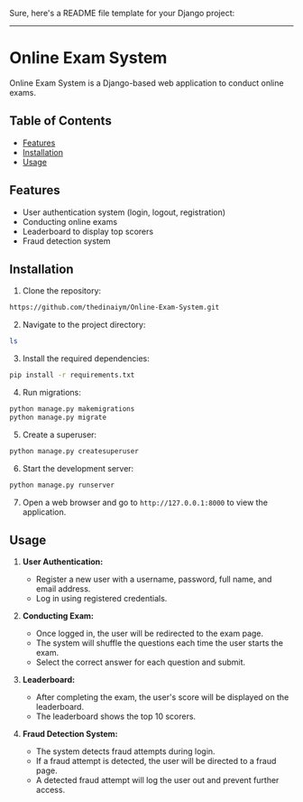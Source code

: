 Sure, here's a README file template for your Django project:

---

# Online Exam System

Online Exam System is a Django-based web application to conduct online exams.

## Table of Contents

- [Features](#features)
- [Installation](#installation)
- [Usage](#usage)

## Features

- User authentication system (login, logout, registration)
- Conducting online exams
- Leaderboard to display top scorers
- Fraud detection system

## Installation

1. Clone the repository:

```bash
https://github.com/thedinaiym/Online-Exam-System.git
```

2. Navigate to the project directory:

```bash
ls
```

3. Install the required dependencies:

```bash
pip install -r requirements.txt
```

4. Run migrations:

```bash
python manage.py makemigrations
python manage.py migrate
```

5. Create a superuser:

```bash
python manage.py createsuperuser
```

6. Start the development server:

```bash
python manage.py runserver
```

7. Open a web browser and go to `http://127.0.0.1:8000` to view the application.

## Usage

1. **User Authentication:**
   - Register a new user with a username, password, full name, and email address.
   - Log in using registered credentials.

2. **Conducting Exam:**
   - Once logged in, the user will be redirected to the exam page.
   - The system will shuffle the questions each time the user starts the exam.
   - Select the correct answer for each question and submit.

3. **Leaderboard:**
   - After completing the exam, the user's score will be displayed on the leaderboard.
   - The leaderboard shows the top 10 scorers.

4. **Fraud Detection System:**
   - The system detects fraud attempts during login.
   - If a fraud attempt is detected, the user will be directed to a fraud page.
   - A detected fraud attempt will log the user out and prevent further access.

